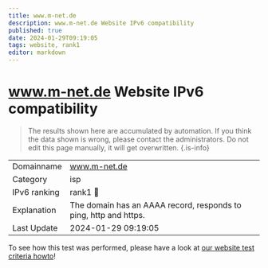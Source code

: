 ```yaml
---
title: www.m-net.de
description: www.m-net.de Website IPv6 compatibility
published: true
date: 2024-01-29T09:19:05
tags: website, rank1
editor: markdown
---
```


# www.m-net.de Website IPv6 compatibility

> The results shown here are accumulated by automation. If you think the data shown is wrong, please contact the administrators. 
> Do not edit this page manually, it will get overwritten.
{.is-info}


|   |   |
| - | - |
| Domainname | www.m-net.de
| Category | isp |
| IPv6 ranking | rank1 :1st_place_medal: |
| Explanation | The domain has an AAAA record, responds to ping, http and https. |
| Last Update | 2024-01-29 09:19:05 |

To see how this test was performed, please have a look at [our website test criteria howto](/howto/testcriteria/website)!

